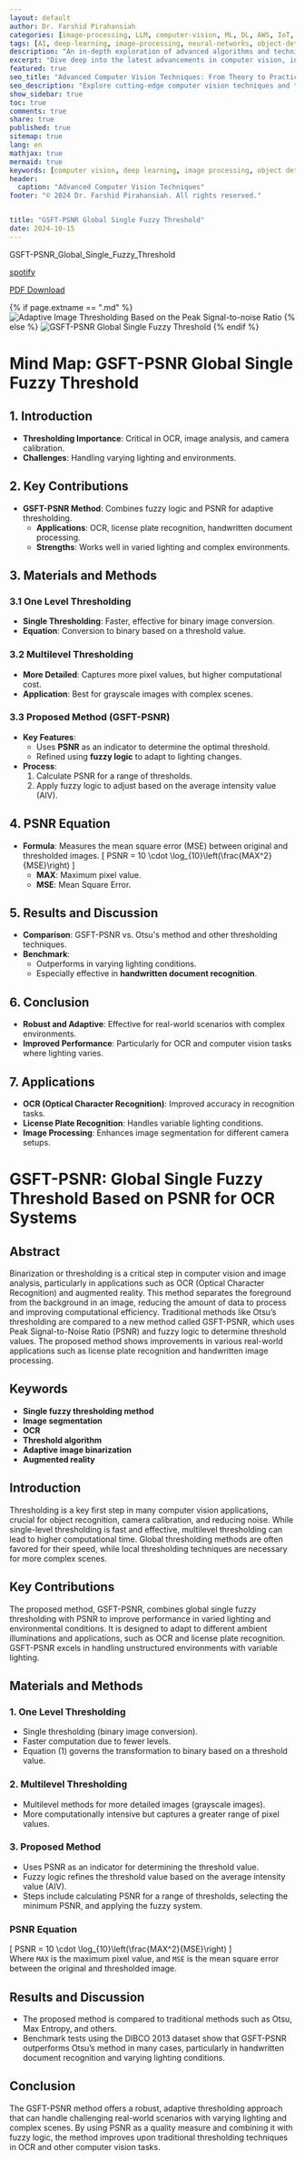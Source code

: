 ```yaml
---
layout: default
author: Dr. Farshid Pirahansiah
categories: [image-processing, LLM, computer-vision, ML, DL, AWS, IoT, Robotics, Adaptive Image Thresholding]
tags: [AI, deep-learning, image-processing, neural-networks, object-detection, ML, DL, AWS, IoT, Robotics, Adaptive Image Thresholding]
description: "An in-depth exploration of advanced algorithms and techniques in computer vision, , ML, DL, AWS, IoT, Robotics, Adaptive Image Thresholding, including real-time processing and AI integration."
excerpt: "Dive deep into the latest advancements in computer vision, including deep learning methodologies,, ML, DL, AWS, IoT, Robotics, Adaptive Image Thresholding,  real-time image processing, and their applications in modern technology."
featured: true
seo_title: "Advanced Computer Vision Techniques: From Theory to Practice, , ML, DL, AWS, IoT, Robotics, Adaptive Image Thresholding"
seo_description: "Explore cutting-edge computer vision techniques and their applications in modern technology, including deep learning and real-time processing., ML, DL, AWS, IoT, Robotics, Adaptive Image Thresholding"
show_sidebar: true
toc: true
comments: true
share: true
published: true
sitemap: true
lang: en
mathjax: true
mermaid: true
keywords: [computer vision, deep learning, image processing, object detection, neural networks, AI, ML, DL, AWS, IoT, Robotics, Adaptive Image Thresholding]
header:
  caption: "Advanced Computer Vision Techniques"
footer: "© 2024 Dr. Farshid Pirahansiah. All rights reserved."


title: "GSFT-PSNR Global Single Fuzzy Threshold"
date: 2024-10-15
---
```

GSFT-PSNR_Global_Single_Fuzzy_Threshold

[spotify](https://podcasters.spotify.com/pod/show/pirahansiah/episodes/GSFT-PSNR-Global-Single-Fuzzy-Threshold-e2pr7cs)

[PDF Download](https://www.ijcsns.com/June.2016-Volume.4-No.6/Article01.pdf )


{% if page.extname == ".md" %}
  ![Adaptive Image Thresholding Based on the Peak Signal-to-noise Ratio](/farshid/portfolio/publications/Journals/GSFT-PSNR_Global_Single_Fuzzy_Threshold.png)
{% else %}
  <img src="/farshid/portfolio/publications/Journals/GSFT-PSNR_Global_Single_Fuzzy_Threshold.png" alt="GSFT-PSNR Global Single Fuzzy Threshold" style="max-width: 100%; height: auto;">
{% endif %}


# Mind Map: GSFT-PSNR Global Single Fuzzy Threshold

## 1. Introduction
- **Thresholding Importance**: Critical in OCR, image analysis, and camera calibration.
- **Challenges**: Handling varying lighting and environments.

## 2. Key Contributions
- **GSFT-PSNR Method**: Combines fuzzy logic and PSNR for adaptive thresholding.
  - **Applications**: OCR, license plate recognition, handwritten document processing.
  - **Strengths**: Works well in varied lighting and complex environments.

## 3. Materials and Methods
### 3.1 One Level Thresholding
- **Single Thresholding**: Faster, effective for binary image conversion.
- **Equation**: Conversion to binary based on a threshold value.

### 3.2 Multilevel Thresholding
- **More Detailed**: Captures more pixel values, but higher computational cost.
- **Application**: Best for grayscale images with complex scenes.

### 3.3 Proposed Method (GSFT-PSNR)
- **Key Features**:
  - Uses **PSNR** as an indicator to determine the optimal threshold.
  - Refined using **fuzzy logic** to adapt to lighting changes.
- **Process**:
  1. Calculate PSNR for a range of thresholds.
  2. Apply fuzzy logic to adjust based on the average intensity value (AIV).

## 4. PSNR Equation
- **Formula**: Measures the mean square error (MSE) between original and thresholded images.
  \[
  PSNR = 10 \cdot \log_{10}\left(\frac{MAX^2}{MSE}\right)
  \]
  - **MAX**: Maximum pixel value.
  - **MSE**: Mean Square Error.

## 5. Results and Discussion
- **Comparison**: GSFT-PSNR vs. Otsu's method and other thresholding techniques.
- **Benchmark**:
  - Outperforms in varying lighting conditions.
  - Especially effective in **handwritten document recognition**.

## 6. Conclusion
- **Robust and Adaptive**: Effective for real-world scenarios with complex environments.
- **Improved Performance**: Particularly for OCR and computer vision tasks where lighting varies.

## 7. Applications
- **OCR (Optical Character Recognition)**: Improved accuracy in recognition tasks.
- **License Plate Recognition**: Handles variable lighting conditions.
- **Image Processing**: Enhances image segmentation for different camera setups.



# GSFT-PSNR: Global Single Fuzzy Threshold Based on PSNR for OCR Systems

## Abstract
Binarization or thresholding is a critical step in computer vision and image analysis, particularly in applications such as OCR (Optical Character Recognition) and augmented reality. This method separates the foreground from the background in an image, reducing the amount of data to process and improving computational efficiency. Traditional methods like Otsu’s thresholding are compared to a new method called GSFT-PSNR, which uses Peak Signal-to-Noise Ratio (PSNR) and fuzzy logic to determine threshold values. The proposed method shows improvements in various real-world applications such as license plate recognition and handwritten image processing.

## Keywords
- **Single fuzzy thresholding method**
- **Image segmentation**
- **OCR**
- **Threshold algorithm**
- **Adaptive image binarization**
- **Augmented reality**

## Introduction
Thresholding is a key first step in many computer vision applications, crucial for object recognition, camera calibration, and reducing noise. While single-level thresholding is fast and effective, multilevel thresholding can lead to higher computational time. Global thresholding methods are often favored for their speed, while local thresholding techniques are necessary for more complex scenes.

## Key Contributions
The proposed method, GSFT-PSNR, combines global single fuzzy thresholding with PSNR to improve performance in varied lighting and environmental conditions. It is designed to adapt to different ambient illuminations and applications, such as OCR and license plate recognition. GSFT-PSNR excels in handling unstructured environments with variable lighting.

## Materials and Methods

### 1. One Level Thresholding
- Single thresholding (binary image conversion).
- Faster computation due to fewer levels.
- Equation (1) governs the transformation to binary based on a threshold value.

### 2. Multilevel Thresholding
- Multilevel methods for more detailed images (grayscale images).
- More computationally intensive but captures a greater range of pixel values.

### 3. Proposed Method
- Uses PSNR as an indicator for determining the threshold value.
- Fuzzy logic refines the threshold value based on the average intensity value (AIV).
- Steps include calculating PSNR for a range of thresholds, selecting the minimum PSNR, and applying the fuzzy system.

### PSNR Equation
\[ PSNR = 10 \cdot \log_{10}\left(\frac{MAX^2}{MSE}\right) \]  
Where `MAX` is the maximum pixel value, and `MSE` is the mean square error between the original and thresholded image.

## Results and Discussion
- The proposed method is compared to traditional methods such as Otsu, Max Entropy, and others.
- Benchmark tests using the DIBCO 2013 dataset show that GSFT-PSNR outperforms Otsu’s method in many cases, particularly in handwritten document recognition and varying lighting conditions.

## Conclusion
The GSFT-PSNR method offers a robust, adaptive thresholding approach that can handle challenging real-world scenarios with varying lighting and complex scenes. By using PSNR as a quality measure and combining it with fuzzy logic, the method improves upon traditional thresholding techniques in OCR and other computer vision tasks.
